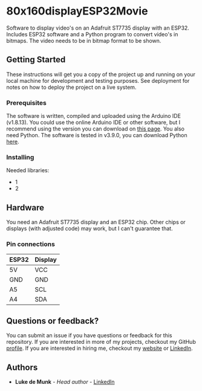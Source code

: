 # 80x160displayESP32Movie
Software to display video's on an Adafruit ST7735 display with an ESP32. Includes ESP32 software and a Python program to convert video's in bitmaps. The video needs to be in bitmap format to be shown.

## Getting Started

These instructions will get you a copy of the project up and running on your local machine for development and testing purposes. See deployment for notes on how to deploy the project on a live system.

### Prerequisites

The software is written, compiled and uploaded using the Arduino IDE (v1.8.13). You could use the online Arduino IDE or other software, but I recommend using the version you can download on [this page](https://www.arduino.cc/en/software).
You also need Python. The software is tested in v3.9.0, you can download Python [here](https://www.python.org/downloads/).

### Installing

Needed libraries:
* 1
* 2

## Hardware

You need an Adafruit ST7735 display and an ESP32 chip. Other chips or displays (with adjusted code) may work, but I can't guarantee that.

### Pin connections

| ESP32     | Display   |
|-----------|-----------|
| 5V        | VCC       |
| GND       | GND       |
| A5        | SCL       |
| A4        | SDA       |


## Questions or feedback?

You can submit an issue if you have questions or feedback for this repository. If you are interested in more of my projects, checkout my GitHub [profile](https://github.com/LukedeMunk). If you are interested in hiring me, checkout my [website](https://munkservices.com) or [LinkedIn](https://www.linkedin.com/in/luke-de-munk/).

## Authors

* **Luke de Munk** - *Head author* - [LinkedIn](https://www.linkedin.com/in/luke-de-munk/)

<!-- ## License

This project is licensed under the MIT License - see the [LICENSE.md](LICENSE.md) file for details -->